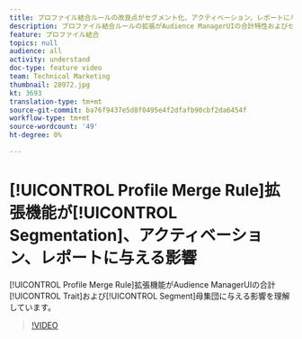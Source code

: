 ```yaml
---
title: プロファイル結合ルールの改良点がセグメント化、アクティベーション、レポートに与える影響
description: プロファイル結合ルールの拡張がAudience ManagerUIの合計特性およびセグメント母集団に与える影響について
feature: プロファイル結合
topics: null
audience: all
activity: understand
doc-type: feature video
team: Technical Marketing
thumbnail: 28972.jpg
kt: 3693
translation-type: tm+mt
source-git-commit: ba76f9437e5d8f0495e4f2dfafb90cbf2da6454f
workflow-type: tm+mt
source-wordcount: '49'
ht-degree: 0%

---
```



# [!UICONTROL Profile Merge Rule]拡張機能が[!UICONTROL Segmentation]、アクティベーション、レポートに与える影響

[!UICONTROL Profile Merge Rule]拡張機能がAudience ManagerUIの合計[!UICONTROL Trait]および[!UICONTROL Segment]母集団に与える影響を理解しています。

>[!VIDEO](https://video.tv.adobe.com/v/28972/?quality=12)
